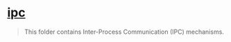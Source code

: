 # [ipc](/kernel/ipc/README.md)

> This folder contains Inter-Process Communication (IPC) mechanisms.
